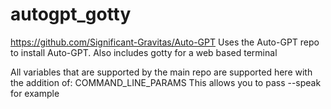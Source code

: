 # autogpt_gotty
https://github.com/Significant-Gravitas/Auto-GPT
Uses the Auto-GPT repo to install Auto-GPT. Also includes gotty for a web based terminal


All variables that are supported by the main repo are supported here with the addition of: COMMAND_LINE_PARAMS
This allows you to pass --speak for example
